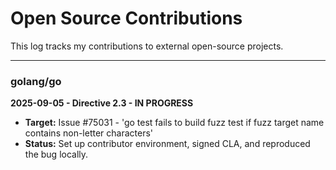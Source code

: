 # Open Source Contributions

This log tracks my contributions to external open-source projects.

---
### golang/go
**2025-09-05 - Directive 2.3 - IN PROGRESS**
* **Target:** Issue #75031 - 'go test fails to build fuzz test if fuzz target name contains non-letter characters'
* **Status:** Set up contributor environment, signed CLA, and reproduced the bug locally.

